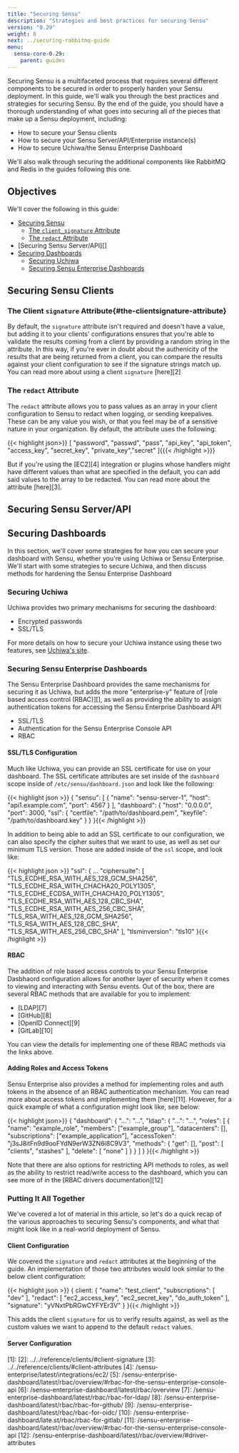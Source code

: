```yaml
---
title: "Securing Sensu"
description: "Strategies and best practices for securing Sensu"
version: "0.29"
weight: 8
next: ../securing-rabbitmq-guide
menu:
  sensu-core-0.29:
    parent: guides
---
```


Securing Sensu is a multifaceted process that requires several different components to be secured in order to properly harden your Sensu deployment. In this guide, we'll walk you through the best practices and strategies for securing Sensu. By the end of the guide, you should have a thorough understanding of what goes into securing all of the pieces that make up a Sensu deployment, including:

* How to secure your Sensu clients
* How to secure your Sensu Server/API/Enterprise instance(s)
* How to secure Uchiwa/the Sensu Enterprise Dashboard

We'll also walk through securing the additional components like RabbitMQ and Redis in the guides following this one.
## Objectives

We'll cover the following in this guide:

* [Securing Sensu](#securing-sensu-clients)
  * [The `client_signature` Attribute](#the-clientsignature-attribute)
  * [The `redact` Attribute](#the-redact-attribute)
* [Securing Sensu Server/API][]
* [Securing Dashboards](#securing-dashboards)
  * [Securing Uchiwa](#securing-uchiwa)
  * [Securing Sensu Enterprise Dashboards](#securing-sensu-enterprise-dashboards)

## Securing Sensu Clients

### The Client `signature` Attribute{#the-clientsignature-attribute}

By default, the `signature` attribute isn't required and doesn't have a value, but adding it to your clients' configurations ensures that you're able to validate the results coming from a client by providing a random string in the attribute. In this way, if you're ever in doubt about the authenicity of the results that are being returned from a client, you can compare the results against your client configuration to see if the signature strings match up. You can read more about using a client `signature` [here][2]

### The `redact` Attribute

The `redact` attribute allows you to pass values as an array in your client configuration to Sensu to redact when logging, or sending keepalives. These can be any value you wish, or that you feel may be of a sensitive nature in your organization. By default, the attribute uses the following:

{{< highlight json>}}
[
  "password", "passwd", "pass",
  "api_key", "api_token", "access_key",
  "secret_key", "private_key","secret"
]{{{< /highlight >}}}

But if you're using the [EC2][4] integration or plugins whose handlers might have different values than what are specified in the default, you can add said values to the array to be redacted. You can read more about the attribute [here][3].

## Securing Sensu Server/API



## Securing Dashboards

In this section, we'll cover some strategies for how you can secure your dashboard with Sensu, whether you're using Uchiwa or Sensu Enterprise. We'll start with some strategies to secure Uchiwa, and then discuss methods for hardening the Sensu Enterprise Dashboard

### Securing Uchiwa

Uchiwa provides two primary mechanisms for securing the dashboard:

* Encrypted passwords
* SSL/TLS

For more details on how to secure your Uchiwa instance using these two features, see [Uchiwa's site](https://docs.uchiwa.io/guides/security/).

### Securing Sensu Enterprise Dashboards

The Sensu Enterprise Dashboard provides the same mechanisms for securing it as Uchiwa, but adds the more "enterprise-y" feature of [role based access control (RBAC)][], as well as providing the ability to assign authentication tokens for accessing the Sensu Enterprise Dashboard API

* SSL/TLS
* Authentication for the Sensu Enterprise Console API
* RBAC

#### SSL/TLS Configuration

Much like Uchiwa, you can provide an SSL certificate for use on your dashboard. The SSL certificate attributes are set inside of the `dashboard` scope inside of `/etc/sensu/dashboard.json` and look like the following:

{{< highlight json >}}
{
  "sensu": [
    {
      "name": "sensu-server-1",
      "host": "api1.example.com",
      "port": 4567
    }
  ],
  "dashboard": {
    "host": "0.0.0.0",
    "port": 3000,
    "ssl": {
  "certfile": "/path/to/dashboard.pem",
  "keyfile": "/path/to/dashboard.key"
    }
  }
}{{< /highlight >}}

In addition to being able to add an SSL certificate to our configuration, we can also specify the cipher suites that we want to use, as well as set our minimum TLS version. Those are added inside of the `ssl` scope, and look like:

{{< highlight json >}}
"ssl": {
  ...
  "ciphersuite": [
      "TLS_ECDHE_RSA_WITH_AES_128_GCM_SHA256",
      "TLS_ECDHE_RSA_WITH_CHACHA20_POLY1305",
      "TLS_ECDHE_ECDSA_WITH_CHACHA20_POLY1305",
      "TLS_ECDHE_RSA_WITH_AES_128_CBC_SHA",
      "TLS_ECDHE_RSA_WITH_AES_256_CBC_SHA",
      "TLS_RSA_WITH_AES_128_GCM_SHA256",
      "TLS_RSA_WITH_AES_128_CBC_SHA",
      "TLS_RSA_WITH_AES_256_CBC_SHA"
      ],
  "tlsminversion": "tls10"
}{{< /highlight >}}

#### RBAC

The addition of role based access controls to your Sensu Enterprise Dasbhaord configuration allows for another layer of security when it comes to viewing and interacting with Sensu events. Out of the box, there are several RBAC methods that are available for you to implement:

* [LDAP][7]
* [GitHub][8]
* [OpenID Connect][9]
* [GitLab][10]

You can view the details for implementing one of these RBAC methods via the links above. 

#### Adding Roles and Access Tokens

Sensu Enterprise also provides a method for implementing roles and auth tokens in the absence of an RBAC authentication mechanism. You can read more about access tokens and implementing them [here][11]. However, for a quick example of what a configuration might look like, see below:

{{< highlight json>}}
{
  "dashboard": {
    "...": "...",
    "ldap": {
      "...": "...",
      "roles": [
        {
          "name": "example_role",
          "members": ["example_group"],
          "datacenters": [],
          "subscriptions": ["example_application"],
          "accessToken": "j3sJ8itFn9d9ooFYdN9erW3ZN6i8C9V3",
          "methods": {
            "get": [],
            "post": [
              "clients",
              "stashes"
            ],
            "delete": [
              "none"
            ]
          }
        }
      ]
    }
  }{{< /highlight >}}

Note that there are also options for restricting API methods to roles, as well as the ability to restrict read/write access to the dashboard, which you can see more of in the [RBAC drivers documentation][12]

### Putting It All Together

We've covered a lot of material in this article, so let's do a quick recap of the various approaches to securing Sensu's components, and what that might look like in a real-world deployment of Sensu.

#### Client Configuration

We covered the `signature` and `redact` attributes at the beginning of the guide. An implementation of those two attributes would look similar to the below client configuration:

{{< highlight json >}}
{
  client: {
    "name": "test_client",
    "subscriptions": [
      "dev"
    ],
    "redact": [
      "ec2_access_key",
      "ec2_secret_key",
      "do_auth_token"
    ],
    "signature": "yVNxtPbRGwCYFYEr3V"
  }
}{{< /highlight >}}

This adds the client `signature` for us to verify results against, as well as the custom values we want to append to the default `redact` values.

#### Server Configuration



[1]: 
[2]: ../../reference/clients/#client-signature
[3]: ../../reference/clients/#client-attributes
[4]: /sensu-enterprise/latest/integrations/ec2/
[5]: /sensu-enterprise-dashboard/latest/rbac/overview/#rbac-for-the-sensu-enterprise-console-api
[6]: /sensu-enterprise-dashboard/latest/rbac/overview
[7]: /sensu-enterprise-dashboard/latest/rbac/rbac-for-ldap/
[8]: /sensu-enterprise-dashboard/latest/rbac/rbac-for-github/
[9]: /sensu-enterprise-dashboard/latest/rbac/rbac-for-oidc/
[10]: /sensu-enterprise-dashboard/late.st/rbac/rbac-for-gitlab/
[11]: /sensu-enterprise-dashboard/latest/rbac/overview/#rbac-for-the-sensu-enterprise-console-api
[12]: /sensu-enterprise-dashboard/latest/rbac/overview/#driver-attributes